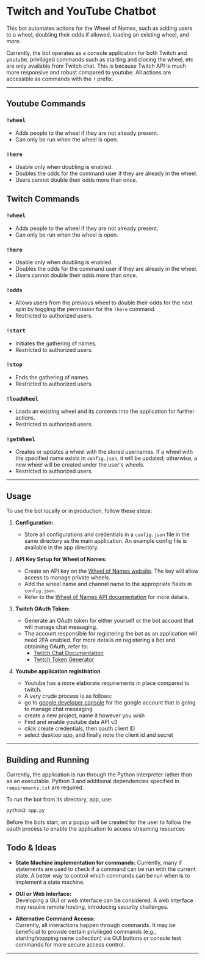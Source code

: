 # Twitch and YouTube Chatbot

This bot automates actions for the Wheel of Names, such as adding users to a wheel, doubling their odds if allowed, loading an existing wheel, and more.

Currently, the bot operates as a console application for both Twitch and youtube, privilaged commands such as starting and closing the wheel, etc are only available from Twitch chat. This is because Twitch API is much more responsive and robust compared to youtube.
All actions are accessible as commands with the `!` prefix.

---

## Youtube Commands

### `!wheel`
- Adds people to the wheel if they are not already present.
- Can only be run when the wheel is open.

### `!here`
- Usable only when doubling is enabled.
- Doubles the odds for the command user if they are already in the wheel.
- Users cannot double their odds more than once.

## Twitch Commands

### `!wheel`
- Adds people to the wheel if they are not already present.
- Can only be run when the wheel is open.

### `!here`
- Usable only when doubling is enabled.
- Doubles the odds for the command user if they are already in the wheel.
- Users cannot double their odds more than once.

### `!odds`
- Allows users from the previous wheel to double their odds for the next spin by toggling the permission for the `!here` command.
- Restricted to authorized users.

### `!start`
- Initiates the gathering of names.
- Restricted to authorized users.

### `!stop`
- Ends the gathering of names.
- Restricted to authorized users.

### `!loadWheel`
- Loads an existing wheel and its contents into the application for further actions.
- Restricted to authorized users.

### `!getWheel`
- Creates or updates a wheel with the stored usernames. If a wheel with the specified name exists in `config.json`, it will be updated; otherwise, a new wheel will be created under the user's wheels.
- Restricted to authorized users.

---

## Usage

To use the bot locally or in production, follow these steps:

1. **Configuration:**  
   - Store all configurations and credentials in a `config.json` file in the same directory as the main application. An example config file is available in the app directory.
   
2. **API Key Setup for Wheel of Names:**
   - Create an API key on the [Wheel of Names website](https://wheelofnames.com/faq/api). The key will allow access to manage private wheels.
   - Add the wheel name and channel name to the appropriate fields in `config.json`.
   - Refer to the [Wheel of Names API documentation](https://wheelofnames.stoplight.io/docs/wheelofnames/aqbgvmfot9ua7-wheelofnames-v1) for more details.

3. **Twitch OAuth Token:**
   - Generate an OAuth token for either yourself or the bot account that will manage chat messaging.
   - The account responsible for registering the bot as an application will need 2FA enabled. For more details on registering a bot and obtaining OAuth, refer to:
      - [Twitch Chat Documentation](https://dev.twitch.tv/docs/chat/)
      - [Twitch Token Generator](https://twitchtokengenerator.com/)
4. **Youtube application registiration**
    - Youtube has a more elaborate requirements in place compared to twitch.
    - A very crude process is as follows:
    - go to [google developer console](https://console.cloud.google.com/) for the google account that is going to manage chat messaging
    - create a new project, name it however you wish
    - Find and enable youtube data API v3
    - click create credentials, then oauth client ID
    - select desktop app, and finally note the client id and secret

---

## Building and Running

Currently, the application is run through the Python interpreter rather than as an executable. Python 3 and additional dependencies specified in `requirements.txt` are required.

To run the bot from its directory, app, use:

```bash
python3 app.py
```
Before the bots start, an a popup will be created for the user to follow the oauth process to enable the application to access streaming resources

## Todo & Ideas

- **State Machine implementation for commands:**
  Currently, many if statements are used to check if a command can be run with the current state. A better way to control which commands can be run when is to implement a state machine. 

- **GUI or Web Interface:**  
  Developing a GUI or web interface can be considered. A web interface may require remote hosting, introducing security challenges.

- **Alternative Command Access:**  
  Currently, all interactions happen through commands. It may be beneficial to provide certain privileged commands (e.g., starting/stopping name collection) via GUI buttons or console text commands for more secure access control.

---

